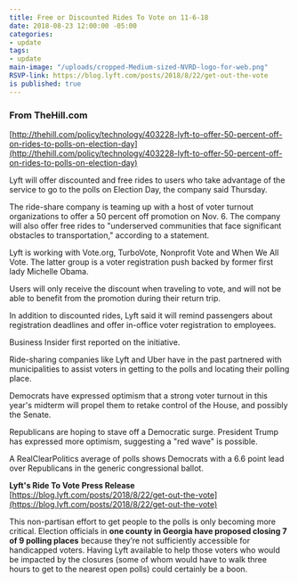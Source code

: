 ```yaml
---
title: Free or Discounted Rides To Vote on 11-6-18
date: 2018-08-23 12:00:00 -05:00
categories:
- update
tags:
- update
main-image: "/uploads/cropped-Medium-sized-NVRD-logo-for-web.png"
RSVP-link: https://blog.lyft.com/posts/2018/8/22/get-out-the-vote
is published: true
---
```


### From TheHill.com
[http://thehill.com/policy/technology/403228-lyft-to-offer-50-percent-off-on-rides-to-polls-on-election-day](http://thehill.com/policy/technology/403228-lyft-to-offer-50-percent-off-on-rides-to-polls-on-election-day)

Lyft will offer discounted and free rides to users who take advantage of the service to go to the polls on Election Day, the company said Thursday.

The ride-share company is teaming up with a host of voter turnout organizations to offer a 50 percent off promotion on Nov. 6. The company will also offer free rides to "underserved communities that face significant obstacles to transportation," according to a statement.

Lyft is working with Vote.org, TurboVote, Nonprofit Vote and When We All Vote. The latter group is a voter registration push backed by former first lady Michelle Obama.

Users will only receive the discount when traveling to vote, and will not be able to benefit from the promotion during their return trip.

In addition to discounted rides, Lyft said it will remind passengers about registration deadlines and offer in-office voter registration to employees.

Business Insider first reported on the initiative.

Ride-sharing companies like Lyft and Uber have in the past partnered with municipalities to assist voters in getting to the polls and locating their polling place.

Democrats have expressed optimism that a strong voter turnout in this year's midterm will propel them to retake control of the House, and possibly the Senate.

Republicans are hoping to stave off a Democratic surge. President Trump has expressed more optimism, suggesting a "red wave" is possible.

A RealClearPolitics average of polls shows Democrats with a 6.6 point lead over Republicans in the generic congressional ballot.


**Lyft's Ride To Vote Press Release**
[https://blog.lyft.com/posts/2018/8/22/get-out-the-vote](https://blog.lyft.com/posts/2018/8/22/get-out-the-vote)

This non-partisan effort to get people to the polls is only becoming more critical. Election officials in **one county in Georgia have proposed closing 7 of 9 polling places** because they’re not sufficiently accessible for handicapped voters. Having Lyft available to help those voters who would be impacted by the closures (some of whom would have to walk three hours to get to the nearest open polls) could certainly be a boon.
